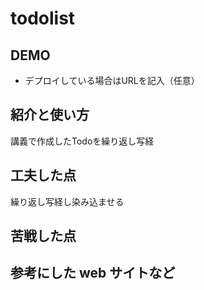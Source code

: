 # todolist

## DEMO

  - デプロイしている場合はURLを記入（任意）

## 紹介と使い方

  講義で作成したTodoを繰り返し写経

## 工夫した点

  繰り返し写経し染み込ませる

## 苦戦した点

  

## 参考にした web サイトなど

  
